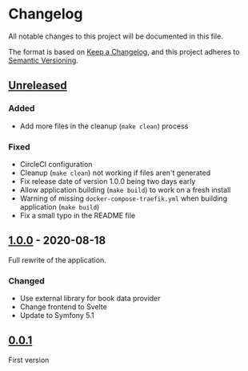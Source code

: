 # Changelog
All notable changes to this project will be documented in this file.

The format is based on [Keep a Changelog](https://keepachangelog.com/en/1.0.0/),
and this project adheres to [Semantic Versioning](https://semver.org/spec/v2.0.0.html).

## [Unreleased]

### Added

- Add more files in the cleanup (`make clean`) process

### Fixed

- CircleCI configuration
- Cleanup (`make clean`) not working if files aren't generated
- Fix release date of version 1.0.0 being two days early
- Allow application building (`make build`) to work on a fresh install
- Warning of missing `docker-compose-traefik.yml` when building application (`make build`)
- Fix a small typo in the README file

## [1.0.0] - 2020-08-18

Full rewrite of the application.

### Changed

- Use external library for book data provider
- Change frontend to Svelte
- Update to Symfony 5.1

## [0.0.1]

First version

[Unreleased]: https://github.com/MacFJA/livres/compare/1.0.0...HEAD
[1.0.0]: https://github.com/MacFJA/livres/releases/tag/1.0.0
[0.0.1]: https://github.com/MacFJA/livres/releases/tag/0.0.1